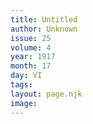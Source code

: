 ```yaml
---
title: Untitled
author: Unknown
issue: 25
volume: 4
year: 1917
month: 17
day: VI
tags:
layout: page.njk
image:
---
```

